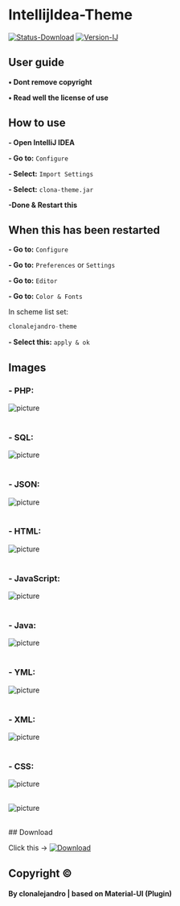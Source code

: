 # IntellijIdea-Theme
[![Status-Download](https://img.shields.io/badge/download-active-brightgreen.svg)](#download)
[![Version-IJ](https://img.shields.io/badge/IDEA%20version%3A-2016.3-blue.svg)](#)
## User guide

**• Dont remove copyright**

**• Read well the license of use**


## How to use
**- Open IntelliJ IDEA**

**- Go to:** `Configure`

**- Select:** `Import Settings`

**- Select:** `clona-theme.jar`

**-Done & Restart this**

## When this has been restarted

**- Go to:** `Configure`

**- Go to:** `Preferences` or `Settings`

**- Go to:** `Editor`

**- Go to:** `Color & Fonts` 

In scheme list set:

 ```php
clonalejandro-theme
 ```
 
**- Select this:**
`apply & ok`
<br>

## Images
<h3>- PHP:</h3>

![picture](https://i.imgur.com/6g70mON.png)
<br>
<br>

<h3>- SQL:</h3>

![picture](https://i.imgur.com/PG4pNL0.png)
<br>
<br>

<h3>- JSON:</h3>

![picture](https://i.imgur.com/RHNDEhp.png)
<br>
<br>

<h3>- HTML:</h3>

![picture](https://i.imgur.com/gUDOsgQ.png)
<br>
<br>

<h3>- JavaScript:</h3>

![picture](https://i.imgur.com/MOQwmMo.png) 
<br>
<br>

<h3>- Java:</h3>

![picture](https://i.imgur.com/Xw0uZRn.png)
<br>
<br>

<h3>- YML:</h3>

![picture](https://i.imgur.com/U7Qr7D9.png)
<br>
<br>

<h3>- XML:</h3>

![picture](https://i.imgur.com/Dv2ss9F.png)
<br>
<br>

<h3>- CSS:</h3>

![picture](https://i.imgur.com/D9YhQHD.png)
<br>
<br>


![picture](https://i.imgur.com/1mIWzya.png)

<br>
## Download

Click this -> [![Download](https://img.shields.io/badge/download-active-brightgreen.svg)](https://mega.nz/#!TREVBZYR!8f_JZNr9l3dxuZXLYwGpFIFIXhOuG2oXUzCtzR1-eyM)



## Copyright ©
#### By clonalejandro | based on Material-UI (Plugin)



